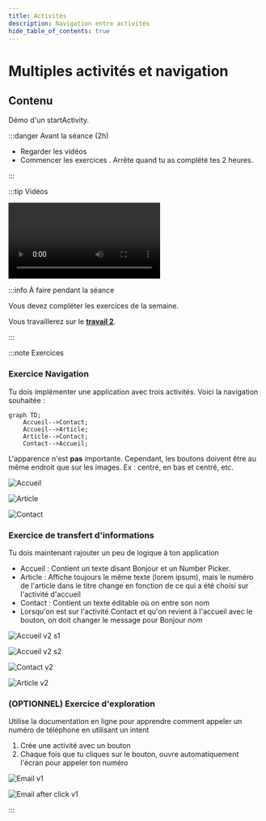 ```yaml
---
title: Activités
description: Navigation entre activités
hide_table_of_contents: true
---
```


# Multiples activités et navigation

## Contenu

Démo d'un startActivity.

<Row>

<Column>

:::danger Avant la séance (2h)

- Regarder les vidéos
- Commencer les exercices . Arrête quand tu as complété tes 2 heures.

:::

</Column>

<Column>

:::tip Vidéos

<Video url="https://youtu.be/MOF0kb0ampc" />

<Video url="https://youtu.be/t4jYehSpR1A" />

<Video url="https://youtu.be/qvty1jwEj-4" />

<Video url="https://youtu.be/Zu2pd6vOxMM" />

:::

</Column>

<Column>

:::info À faire pendant la séance

Vous devez compléter les exercices de la semaine.

Vous travaillerez sur le **[travail 2](../tp/tp2)**.

:::

</Column>

</Row>

:::note Exercices

### Exercice Navigation

Tu dois implémenter une application avec trois activités. Voici la navigation souhaitée :

```mermaid
graph TD;
    Accueil-->Contact;
    Accueil-->Article;
    Article-->Contact;
    Contact-->Accueil;
```

L'apparence n'est **pas** importante. Cependant, les boutons doivent être au même endroit que sur les images. Ex : centré, en bas et centré, etc.

<Row>

<Column>

![Accueil](_12-activites/navigation_accueil.png)

</Column>

<Column>

![Article](_12-activites/navigation_article.png)

</Column>

<Column>

![Contact](_12-activites/navigation_contact.png)

</Column>

</Row>

### Exercice de transfert d'informations

Tu dois maintenant rajouter un peu de logique à ton application

- Accueil : Contient un texte disant Bonjour et un Number Picker.
- Article : Affiche toujours le même texte (lorem ipsum), mais le numéro de l'article dans le titre change en fonction de ce qui a été choisi sur l'activité d'accueil
- Contact : Contient un texte éditable où on entre son nom
- Lorsqu'on est sur l'activité Contact et qu'on revient à l'accueil avec le bouton, on doit changer le message pour Bonjour *nom*

<Row>

<Column>

![Accueil v2 s1](_12-activites/Accueil_v2_state1.png)

</Column>

<Column>

![Accueil v2 s2](_12-activites/Accueil_v2_state2.png)

</Column>

<Column>

![Contact v2](_12-activites/Contact_v2.png)

</Column>

<Column>

![Article v2](_12-activites/Article_v2.png)

</Column>

</Row>

### (OPTIONNEL) Exercice d'exploration

Utilise la documentation en ligne pour apprendre comment appeler un numéro de téléphone en utilisant un intent

1. Crée une activité avec un bouton
2. Chaque fois que tu cliques sur le bouton, ouvre automatiquement l'écran pour appeler ton numéro
 
<Row>

<Column>

![Email v1](_12-activites/Email_v1.png)

</Column>

<Column>

![Email after click v1](_12-activites/Email_afterClick.png)

</Column>


</Row>

:::
